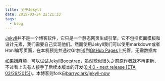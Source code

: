```yaml
---
title: 关于Jekyll
date: 2015-03-24 22:21:33
tags:
  - blog
---
```


[Jekyll](http://jekyllrb.com/)并不是一个博客软件，它只是一个静态网页生成引擎。它不包括页面模板和设计元素，我们需要自己实现他们。然而使用Jekyll我们可以使用markdown或者Html编写页面，在本机预览并通过Git推送到[GitHub Pages](https://pages.github.com/)上托管，无需数据库

如果嫌麻烦，可以试试[JekyllBootstrap](http://jekyllbootstrap.com/)，虽然貌似很久之前原作者就不再更新，不过看上去有人接手了后续本版本的开发([0.4.0 - next release [ETA 03/29/2015]](https://github.com/plusjade/jekyll-bootstrap/))。本博客则fork自[barryclark/jekyll-now](https://github.com/barryclark/jekyll-now)